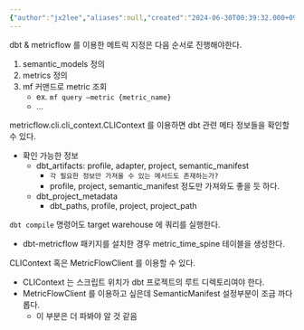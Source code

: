 ```yaml
---
{"author":"jx2lee","aliases":null,"created":"2024-06-30T00:39:32.000+09:00","last-updated":"2023-11-08 16:21","tags":null,"dg-publish":true,"permalink":"/data/dbt/__/metricflow/","dgPassFrontmatter":true,"noteIcon":""}
---
```



dbt & metricflow 를 이용한 메트릭 지정은 다음 순서로 진행해야한다.
1. semantic_models 정의
2. metrics 정의
3. mf 커맨드로 metric 조회
    - ex. `mf query —metric {metric_name}`
    - …

metricflow.cli.cli_context.CLIContext 를 이용하면 dbt 관련 메타 정보들을 확인할 수 있다.
- 확인 가능한 정보
    - dbt_artifacts: profile, adapter, project, semantic_manifest
        - `각 필요한 정보만 가져올 수 있는 메서드도 존재하는가?`
        - profile, project, semantic_manifest 정도만 가져와도 좋을 듯 하다.
    - dbt_project_metadata
        - dbt_paths, profile, project, project_path

`dbt compile` 명령어도 target warehouse 에 쿼리를 실행한다.
- dbt-metricflow 패키지를 설치한 경우 metric_time_spine 테이블을 생성한다.

CLIContext 혹은 MetricFlowClient 를 이용할 수 있다.
- CLIContext 는 스크립트 위치가 dbt 프로젝트의 루트 디렉토리여야 한다.
- MetricFlowClient 를 이용하고 싶은데 SemanticManifest 설정부분이 조금 까다롭다.
    - 이 부분은 더 파봐야 알 것 같음